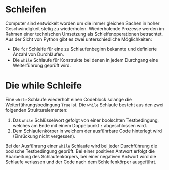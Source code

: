 # Schleifen

Computer sind entwickelt worden um die immer gleichen Sachen in hoher Geschwindigkeit stetig zu wiederholen.
Wiederholende Prozesse werden im Rahmen einer technischen Umsetzung als Schleifenoperationen betrachtet.
Aus der Sicht von Python gibt es zwei unterschiedliche Möglichkeiten:
- Die `for` Schleife für eine zu Schlaufenbeginn bekannte und definierte Anzahl von Durchläufen.
- Die `while` Schlaufe für Konstrukte bei denen in jedem Durchgang eine Weiterführung geprüft wird. 

# Die while Schleife
Eine `while` Schlaufe wiederholt einen Codeblock solange die Weiterführungsbedingung `True` ist.
Die `while` Schlaufe besteht aus den zwei folgenden Strukturelementen:

1. Das `while` Schlüsselwort gefolgt von einer boolschten Testbedingung, welches am Ende mit einem 
Doppelpunkt `:` abgeschlossen wird.
2. Dem Schlaufenkörper in welchem der ausführbare Code hinterlegt wird (Einrückung nicht vergessen).

Bei der Ausführung einer `while` Schlaufe wird bei jeder Durchführung die boolsche Testbedingung geprüft.
Bei einer positiven Antwort erfolgt die Abarbeitung des Schlaufenkörpers, bei einer negativen Antwort wird 
die Schlaufe verlassen und der Code nach dem Schleifenkörper ausgeführt.
